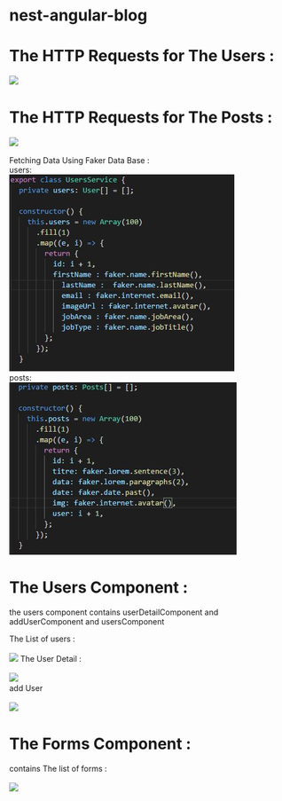 # nest-angular-blog
# The HTTP Requests for The Users :

![](photos/Capture5.JPG)

# The HTTP Requests for The Posts :

![](photos/Capture6.JPG)

Fetching Data Using Faker Data Base :<br>
users:<br>
![](photos/Capture7.JPG)<br>
posts:<br>
![](photos/Capture8.JPG)<br>


# The Users Component :
the users component contains userDetailComponent and addUserComponent and usersComponent <br>

The List of users :
<br>
<br>
![](photos/Capture1.JPG)
The User Detail :
<br>
<br>
![](photos/Capture2.JPG)<br>
add User 
<br>
<br>
![](photos/Capture4.JPG)

# The Forms Component :
 contains The list of forms :
 <br>
 <br>
 ![](photos/Capture3.JPG)
 






